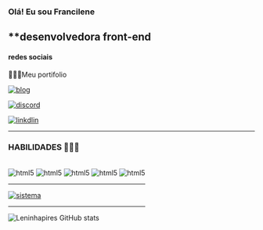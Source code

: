 ### Olá! Eu sou Francilene    

**desenvolvedora front-end
------

#### redes sociais
💁🏽‍♀️Meu portifolio 

[![blog](https://img.shields.io/badge/website-000000?style=for-the-badge&logo=About.me&logoColor=white)](https://leninhapires.github.io/portifiolio-existent/)

[![discord](https://img.shields.io/badge/Discord-7289DA?style=for-the-badge&logo=discord&logoColor=white)]()


[![linkdlin](https://img.shields.io/badge/LinkedIn-0077B5?style=for-the-badge&logo=linkedin&logoColor=white)]()

---------
### HABILIDADES 👩🏽‍💻

<div style="display:inline-block"><br/>
    <img aling="center" alt="html5" src="https://img.shields.io/badge/HTML5-E34F26?style=for-the-badge&logo=html5&logoColor=white"/>
    <img aling="center" alt="html5" src="https://img.shields.io/badge/CSS3-1572B6?style=for-the-badge&logo=css3&logoColor=white"/>
    <img aling="center" alt="html5" src="https://img.shields.io/badge/JavaScript-323330?style=for-the-"/>
    <img aling="center" alt="html5" src="https://img.shields.io/badge/Node.js-43853D?style=for-the-badge&logo=node.js&logoColor=white"/>
    <img aling="center" alt="html5" src="https://img.shields.io/badge/C-00599C?style=for-the-badge&logo=c&logoColor=white"/>

-------
[![sistema](https://img.shields.io/badge/Windows-ASUS_Zenbook_3-0078D6?style=for-the-badge&logo=windows&logoColor=white)]()

--------

![Leninhapires GitHub stats](https://github-readme-stats.vercel.app/api?username=Leninhapires\&show_icons=true&theme=rose)
</div>


